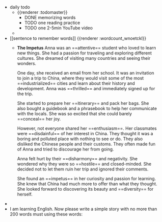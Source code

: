 - daily todo
	- {{renderer :todomaster}}
		- DONE memorizing words
		- TODO one reading practice
		- TODO one 2-5min YouTube video
	-
- [[sentence to remember words]] {{renderer :wordcount_wnoetckl}}
	- **The Impetus**
	  Anna was an ==attentive== student who loved to learn new things. She had a passion for traveling and exploring different cultures. She dreamed of visiting many countries and seeing their wonders.
	  
	  One day, she received an email from her school. It was an invitation to join a trip to China, where they would visit some of the most ==industrialized== cities and learn about their history and development. Anna was ==thrilled== and immediately signed up for the trip.
	  
	  She started to prepare her ==itinerary== and pack her bags. She also bought a guidebook and a phrasebook to help her communicate with the locals. She was so excited that she could barely ==conceal== her joy.
	  
	  However, not everyone shared her ==enthusiasm==. Her classmates were ==disdainful== of her interest in China. They thought it was a boring and polluted place with nothing to see or do. They also disliked the Chinese people and their customs. They often made fun of Anna and tried to discourage her from going.
	  
	  Anna felt hurt by their ==disharmony== and negativity. She wondered why they were so ==hostile== and closed-minded. She decided not to let them ruin her trip and ignored their comments.
	  
	  She found an ==impetus== in her curiosity and passion for learning. She knew that China had much more to offer than what they thought. She looked forward to discovering its beauty and ==diversity== for herself.
-
- I am learning English. Now please write a simple story with no more than 200 words must using these words: